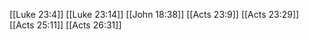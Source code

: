 [[Luke 23:4]]
[[Luke 23:14]]
[[John 18:38]]
[[Acts 23:9]]
[[Acts 23:29]]
[[Acts 25:11]]
[[Acts 26:31]]

